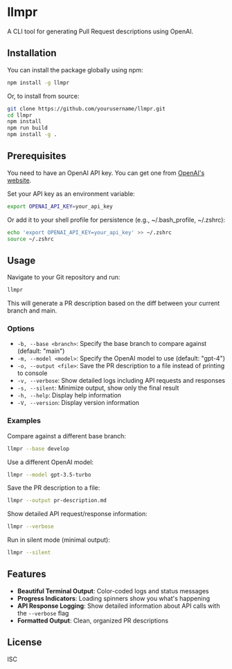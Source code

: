 # llmpr

A CLI tool for generating Pull Request descriptions using OpenAI.

## Installation

You can install the package globally using npm:

```bash
npm install -g llmpr
```

Or, to install from source:

```bash
git clone https://github.com/yourusername/llmpr.git
cd llmpr
npm install
npm run build
npm install -g .
```

## Prerequisites

You need to have an OpenAI API key. You can get one from [OpenAI's website](https://platform.openai.com/).

Set your API key as an environment variable:

```bash
export OPENAI_API_KEY=your_api_key
```

Or add it to your shell profile for persistence (e.g., ~/.bash_profile, ~/.zshrc):

```bash
echo 'export OPENAI_API_KEY=your_api_key' >> ~/.zshrc
source ~/.zshrc
```

## Usage

Navigate to your Git repository and run:

```bash
llmpr
```

This will generate a PR description based on the diff between your current branch and main.

### Options

- `-b, --base <branch>`: Specify the base branch to compare against (default: "main")
- `-m, --model <model>`: Specify the OpenAI model to use (default: "gpt-4")
- `-o, --output <file>`: Save the PR description to a file instead of printing to console
- `-v, --verbose`: Show detailed logs including API requests and responses
- `-s, --silent`: Minimize output, show only the final result
- `-h, --help`: Display help information
- `-V, --version`: Display version information

### Examples

Compare against a different base branch:
```bash
llmpr --base develop
```

Use a different OpenAI model:
```bash
llmpr --model gpt-3.5-turbo
```

Save the PR description to a file:
```bash
llmpr --output pr-description.md
```

Show detailed API request/response information:
```bash
llmpr --verbose
```

Run in silent mode (minimal output):
```bash
llmpr --silent
```

## Features

- **Beautiful Terminal Output**: Color-coded logs and status messages 
- **Progress Indicators**: Loading spinners show you what's happening
- **API Response Logging**: Show detailed information about API calls with the `--verbose` flag
- **Formatted Output**: Clean, organized PR descriptions

## License

ISC 